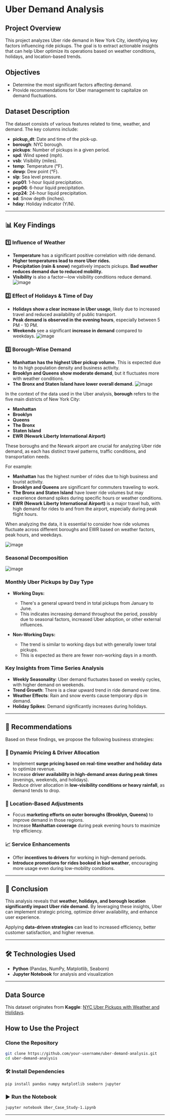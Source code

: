 
# Uber Demand Analysis

##  Project Overview
This project analyzes Uber ride demand in New York City, identifying key factors influencing ride pickups. The goal is to extract actionable insights that can help Uber optimize its operations based on weather conditions, holidays, and location-based trends.

## Objectives
- Determine the most significant factors affecting demand.
- Provide recommendations for Uber management to capitalize on demand fluctuations.

## Dataset Description
The dataset consists of various features related to time, weather, and demand. The key columns include:

- **pickup_dt**: Date and time of the pick-up.
- **borough**: NYC borough.
- **pickups**: Number of pickups in a given period.
- **spd**: Wind speed (mph).
- **vsb**: Visibility (miles).
- **temp**: Temperature (°F).
- **dewp**: Dew point (°F).
- **slp**: Sea level pressure.
- **pcp01**: 1-hour liquid precipitation.
- **pcp06**: 6-hour liquid precipitation.
- **pcp24**: 24-hour liquid precipitation.
- **sd**: Snow depth (inches).
- **hday**: Holiday indicator (Y/N).

---

## 📊 Key Findings

### 1️⃣ Influence of Weather
- **Temperature** has a significant positive correlation with ride demand. **Higher temperatures lead to more Uber rides.**
- **Precipitation (rain & snow)** negatively impacts pickups. **Bad weather reduces demand due to reduced mobility.**
- **Visibility** is also a factor—low visibility conditions reduce demand.
  ![image](https://github.com/user-attachments/assets/bf283d5a-dde8-4fe9-8843-9c4cdf9dd501)


### 2️⃣ Effect of Holidays & Time of Day
- **Holidays show a clear increase in Uber usage**, likely due to increased travel and reduced availability of public transport.
- **Peak demand is observed in the evening hours**, especially between 5 PM - 10 PM.
- **Weekends** see a significant **increase in demand** compared to weekdays.
![image](https://github.com/user-attachments/assets/618a2695-fb50-499d-9bd5-88528a1ba66c)

### 3️⃣ Borough-Wise Demand
- **Manhattan has the highest Uber pickup volume.** This is expected due to its high population density and business activity.
- **Brooklyn and Queens show moderate demand**, but it fluctuates more with weather conditions.
- **The Bronx and Staten Island have lower overall demand.**
![image](https://github.com/user-attachments/assets/e6d43dff-ba32-4d3a-b0b9-5bd2ed1b2018)


In the context of the data used in the Uber analysis, **borough** refers to the five main districts of New York City:

- **Manhattan**
- **Brooklyn**
- **Queens**
- **The Bronx**
- **Staten Island**
- **EWR (Newark Liberty International Airport)**

These boroughs and the Newark airport are crucial for analyzing Uber ride demand, as each has distinct travel patterns, traffic conditions, and transportation needs.

For example:
- **Manhattan** has the highest number of rides due to high business and tourist activity.
- **Brooklyn and Queens** are significant for commuters traveling to work.
- **The Bronx and Staten Island** have lower ride volumes but may experience demand spikes during specific hours or weather conditions.
- **EWR (Newark Liberty International Airport)** is a major travel hub, with high demand for rides to and from the airport, especially during peak flight hours.

When analyzing the data, it is essential to consider how ride volumes fluctuate across different boroughs and EWR based on weather factors, peak hours, and weekdays.



  ![image](https://github.com/user-attachments/assets/ce4cbb85-1285-4da5-89c4-983ed6871237)


### Seasonal Decomposition

  ![image](https://github.com/user-attachments/assets/c6fe7123-fac8-40f1-b3c0-dd85b4be2241)


### Monthly Uber Pickups by Day Type

- **Working Days:**  
  - There's a general upward trend in total pickups from January to June.  
  - This indicates increasing demand throughout the period, possibly due to seasonal factors, increased Uber adoption, or other external influences.  

- **Non-Working Days:**  
  - The trend is similar to working days but with generally lower total pickups.  
  - This is expected as there are fewer non-working days in a month.  

### Key Insights from Time Series Analysis
- **Weekly Seasonality**: Uber demand fluctuates based on weekly cycles, with higher demand on weekends.
- **Trend Growth**: There is a clear upward trend in ride demand over time.
- **Weather Effects**: Rain and snow events cause temporary dips in demand.
- **Holiday Spikes**: Demand significantly increases during holidays.
 


---

## 📌 Recommendations
Based on these findings, we propose the following business strategies:

### 🚀 Dynamic Pricing & Driver Allocation
- Implement **surge pricing based on real-time weather and holiday data** to optimize revenue.
- Increase **driver availability in high-demand areas during peak times** (evenings, weekends, and holidays).
- Reduce driver allocation in **low-visibility conditions or heavy rainfall**, as demand tends to drop.

### 📍 Location-Based Adjustments
- Focus **marketing efforts on outer boroughs (Brooklyn, Queens)** to improve demand in those regions.
- Increase **Manhattan coverage** during peak evening hours to maximize trip efficiency.

### 📈 Service Enhancements
- Offer **incentives to drivers** for working in high-demand periods.
- **Introduce promotions for rides booked in bad weather**, encouraging more usage even during low-mobility conditions.

---

## 📜 Conclusion
This analysis reveals that **weather, holidays, and borough location significantly impact Uber ride demand.** By leveraging these insights, Uber can implement strategic pricing, optimize driver availability, and enhance user experience. 

Applying **data-driven strategies** can lead to increased efficiency, better customer satisfaction, and higher revenue.

---

## 🛠️ Technologies Used
- **Python** (Pandas, NumPy, Matplotlib, Seaborn)
- **Jupyter Notebook** for analysis and visualization

---


## Data Source

This dataset originates from **Kaggle**: [NYC Uber Pickups with Weather and Holidays](https://www.kaggle.com/datasets/yannisp/uber-pickups-enriched?utm_source=chatgpt.com).


##  How to Use the Project

### Clone the Repository
```sh
git clone https://github.com/your-username/uber-demand-analysis.git
cd uber-demand-analysis
```

### 🛠 Install Dependencies
```sh
pip install pandas numpy matplotlib seaborn jupyter
```

### ▶️ Run the Notebook
```sh
jupyter notebook Uber_Case_Study-1.ipynb
```

---






